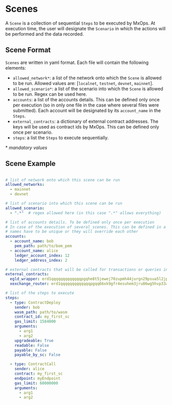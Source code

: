 # Scenes

A `Scene` is a collection of sequential `Steps` to be executed by MxOps.
At execution time, the user will designate the `Scenario` in which the actions will be performed and the data recorded.

## Scene Format

`Scenes` are written in yaml format. Each file will contain the following elements:

- `allowed_network*`: a list of the network onto which the `Scene` is allowed to be run. Allowed values are: [`localnet`, `testnet`, `devnet`, `mainnet`].
- `allowed_scenario*`: a list of the scenario into which the `Scene` is allowed to be run. Regex can be used here.
- `accounts`: a list of the accounts details. This can be defined only once per execution (so in only one file in the case where several files were submitted). Each account will be designated by its `account_name` in the `Steps`.
- `external_contracts`: a dictionary of external contract addresses. The keys will be used as contract ids by MxOps. This can be defined only once per scenario.
- `steps`: a list the `Steps` to execute sequentially.

 \* *mandatory values*

## Scene Example

```yaml

# list of network onto which this scene can be run
allowed_networks:
  - mainnet
  - devnet

# list of scenario into which this scene can be run
allowed_scenario:
  - ".*"  # regex allowed here (in this case ".*" allows everything)

# list of accounts details. To be defined only once per execution
# In case of the execution of several scenes. This can be defined in a single file.
# names have to be unique or they will override each other
accounts:
  - account_name: bob
    pem_path: path/to/bom_pem
  - account_name: alice
    ledger_account_index: 12
    ledger_address_index: 2

# external contracts that will be called for transactions or queries in future steps
external_contracts:
  egld_wrapper: erd1qqqqqqqqqqqqqpgqhe8t5jewej70zupmh44jurgn29psua5l2jps3ntjj3 
  xexchange_router: erd1qqqqqqqqqqqqqpgqq66xk9gfr4esuhem3jru86wg5hvp33a62jps2fy57p

# list of the steps to execute
steps:
  - type: ContractDeploy
    sender: bob
    wasm_path: path/to/wasm
    contract_id: my_first_sc
    gas_limit: 1584000
    arguments:
      - arg1
      - arg2
    upgradeable: True
    readable: False
    payable: False
    payable_by_sc: False

  - type: ContractCall
    sender: alice
    contract: my_first_sc
    endpoint: myEndpoint
    gas_limit: 60000000
    arguments:
      - arg1
      - arg2
```

